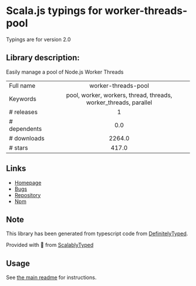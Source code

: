 
# Scala.js typings for worker-threads-pool

Typings are for version 2.0

## Library description:
Easily manage a pool of Node.js Worker Threads

|                    |                 |
| ------------------ | :-------------: |
| Full name          | worker-threads-pool |
| Keywords           | pool, worker, workers, thread, threads, worker_threads, parallel |
| # releases         | 1 |
| # dependents       | 0.0 |
| # downloads        | 2264.0 |
| # stars            | 417.0 |

## Links
- [Homepage](https://github.com/watson/worker-threads-pool#readme)
- [Bugs](https://github.com/watson/worker-threads-pool/issues)
- [Repository](https://github.com/watson/worker-threads-pool)
- [Npm](https://www.npmjs.com/package/worker-threads-pool)
    


## Note
This library has been generated from typescript code from [DefinitelyTyped](https://definitelytyped.org).

Provided with :purple_heart: from [ScalablyTyped](https://github.com/oyvindberg/ScalablyTyped)

## Usage
See [the main readme](../../readme.md) for instructions.


